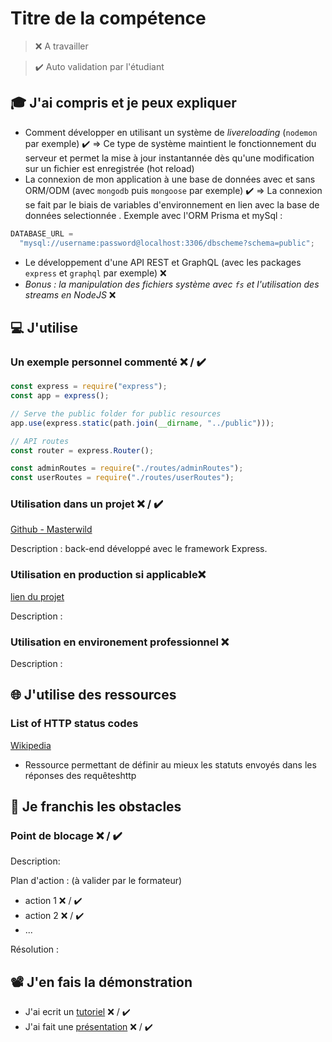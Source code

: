 # Titre de la compétence

> ❌ A travailler

> ✔️ Auto validation par l'étudiant

## 🎓 J'ai compris et je peux expliquer

- Comment développer en utilisant un système de *livereloading* (`nodemon` par exemple)  ✔️ => Ce type de système maintient le fonctionnement du serveur et permet la mise à jour instantannée dès qu'une modification sur un fichier est enregistrée (hot reload)
- La connexion de mon application à une base de données avec et sans ORM/ODM (avec `mongodb` puis `mongoose` par exemple)  ✔️ => La connexion se fait par le biais de variables d'environnement en lien avec la base de données selectionnée .
  Exemple avec l'ORM Prisma et mySql :

```javascript
DATABASE_URL =
  "mysql://username:password@localhost:3306/dbscheme?schema=public";
```
- Le développement d'une API REST et GraphQL (avec les packages `express` et `graphql` par exemple) ❌ 
- *Bonus : la manipulation des fichiers système avec `fs` et l'utilisation des streams en NodeJS* ❌ 

## 💻 J'utilise

### Un exemple personnel commenté ❌ / ✔️

```javascript
const express = require("express");
const app = express();

// Serve the public folder for public resources
app.use(express.static(path.join(__dirname, "../public")));

// API routes
const router = express.Router();

const adminRoutes = require("./routes/adminRoutes");
const userRoutes = require("./routes/userRoutes");
```

### Utilisation dans un projet ❌ / ✔️

[Github - Masterwild](https://github.com/ClemDSC/TeamKarma-P3-Masterwild/tree/main/backend)

Description : back-end développé avec le framework Express.

### Utilisation en production si applicable❌ 

[lien du projet](...)

Description :

### Utilisation en environement professionnel ❌ 

Description :

## 🌐 J'utilise des ressources

### List of HTTP status codes

[Wikipedia](https://en.wikipedia.org/wiki/List_of_HTTP_status_codes)

- Ressource permettant de définir au mieux les statuts envoyés dans les réponses des requêteshttp

## 🚧 Je franchis les obstacles

### Point de blocage ❌ / ✔️

Description:

Plan d'action : (à valider par le formateur)

- action 1 ❌ / ✔️
- action 2 ❌ / ✔️
- ...

Résolution :

## 📽️ J'en fais la démonstration

- J'ai ecrit un [tutoriel](...) ❌ / ✔️
- J'ai fait une [présentation](...) ❌ / ✔️
